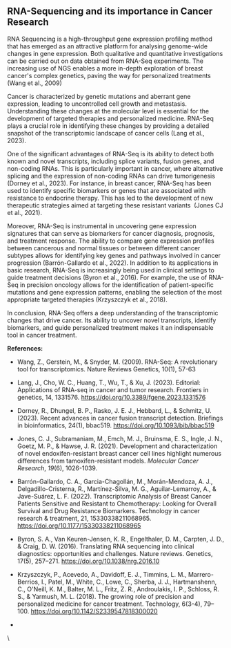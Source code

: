 ## RNA-Sequencing and its importance in Cancer Research

RNA Sequencing is a high-throughput gene expression profiling method that has emerged as an attractive platform for analysing genome-wide changes in gene expression. Both qualitative and quantitative investigations can be carried out on data obtained from RNA-Seq experiments. The increasing use of NGS enables a more in-depth exploration of breast cancer's complex genetics, paving the way for personalized treatments (Wang et al., 2009)

Cancer is characterized by genetic mutations and aberrant gene expression, leading to uncontrolled cell growth and metastasis. Understanding these changes at the molecular level is essential for the development of targeted therapies and personalized medicine. RNA-Seq plays a crucial role in identifying these changes by providing a detailed snapshot of the transcriptomic landscape of cancer cells (Lang et al., 2023).

One of the significant advantages of RNA-Seq is its ability to detect both known and novel transcripts, including splice variants, fusion genes, and non-coding RNAs. This is particularly important in cancer, where alternative splicing and the expression of non-coding RNAs can drive tumorigenesis (Dorney et al., 2023). For instance, in breast cancer, RNA-Seq has been used to identify specific biomarkers or genes that are associated with resistance to endocrine therapy. This has led to the development of new therapeutic strategies aimed at targeting these resistant variants  (Jones CJ et al., 2021).

Moreover, RNA-Seq is instrumental in uncovering gene expression signatures that can serve as biomarkers for cancer diagnosis, prognosis, and treatment response. The ability to compare gene expression profiles between cancerous and normal tissues or between different cancer subtypes allows for identifying key genes and pathways involved in cancer progression (Barrón-Gallardo et al., 2022). In addition to its applications in basic research, RNA-Seq is increasingly being used in clinical settings to guide treatment decisions (Byron et al., 2016). For example, the use of RNA-Seq in precision oncology allows for the identification of patient-specific mutations and gene expression patterns, enabling the selection of the most appropriate targeted therapies (Krzyszczyk et al., 2018).

In conclusion, RNA-Seq offers a deep understanding of the transcriptomic changes that drive cancer. Its ability to uncover novel transcripts, identify biomarkers, and guide personalized treatment makes it an indispensable tool in cancer treatment.

**References:**

- Wang, Z., Gerstein, M., & Snyder, M. (2009). RNA-Seq: A revolutionary tool for transcriptomics. Nature Reviews Genetics, 10(1), 57-63

- Lang, J., Cho, W. C., Huang, T., Wu, T., & Xu, J. (2023). Editorial: Applications of RNA-seq in cancer and tumor research. Frontiers in genetics, 14, 1331576. <https://doi.org/10.3389/fgene.2023.1331576>

- Dorney, R., Dhungel, B. P., Rasko, J. E. J., Hebbard, L., & Schmitz, U. (2023). Recent advances in cancer fusion transcript detection. Briefings in bioinformatics, 24(1), bbac519. <https://doi.org/10.1093/bib/bbac519>

- Jones, C. J., Subramaniam, M., Emch, M. J., Bruinsma, E. S., Ingle, J. N., Goetz, M. P., & Hawse, J. R. (2021). Development and characterization of novel endoxifen-resistant breast cancer cell lines highlight numerous differences from tamoxifen-resistant models. _Molecular Cancer Research_, _19_(6), 1026-1039.

- Barrón-Gallardo, C. A., Garcia-Chagollán, M., Morán-Mendoza, A. J., Delgadillo-Cristerna, R., Martínez-Silva, M. G., Aguilar-Lemarroy, A., & Jave-Suárez, L. F. (2022). Transcriptomic Analysis of Breast Cancer Patients Sensitive and Resistant to Chemotherapy: Looking for Overall Survival and Drug Resistance Biomarkers. Technology in cancer research & treatment, 21, 15330338211068965. <https://doi.org/10.1177/15330338211068965>

- Byron, S. A., Van Keuren-Jensen, K. R., Engelthaler, D. M., Carpten, J. D., & Craig, D. W. (2016). Translating RNA sequencing into clinical diagnostics: opportunities and challenges. Nature reviews. Genetics, 17(5), 257–271. <https://doi.org/10.1038/nrg.2016.10>

- Krzyszczyk, P., Acevedo, A., Davidoff, E. J., Timmins, L. M., Marrero-Berrios, I., Patel, M., White, C., Lowe, C., Sherba, J. J., Hartmanshenn, C., O'Neill, K. M., Balter, M. L., Fritz, Z. R., Androulakis, I. P., Schloss, R. S., & Yarmush, M. L. (2018). The growing role of precision and personalized medicine for cancer treatment. Technology, 6(3-4), 79–100. <https://doi.org/10.1142/S2339547818300020>
-

\


<!--EndFragment-->
